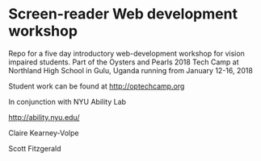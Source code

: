 # Screen-reader Web development workshop

Repo for a five day introductory web-development workshop for vision impaired students. Part of the Oysters and Pearls 2018 Tech Camp at Northland High School in Gulu, Uganda running from January 12-16, 2018

Student work can be found at http://optechcamp.org

In conjunction with NYU Ability Lab

http://ability.nyu.edu/

Claire Kearney-Volpe

Scott Fitzgerald